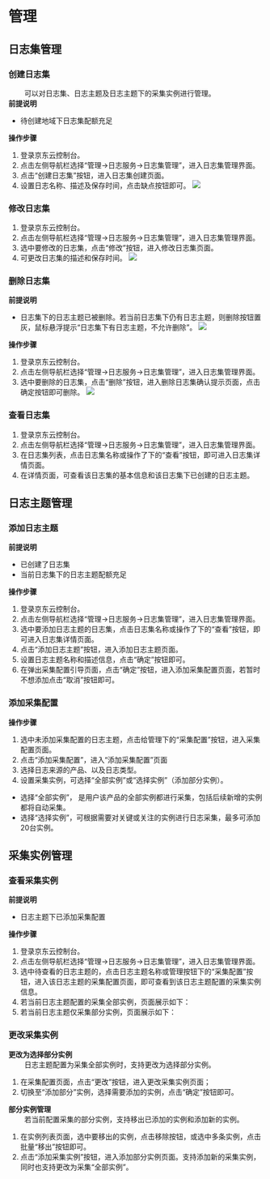 # 管理

## 日志集管理
### 创建日志集   
&#160;&#160;&#160;&#160;&#160;&#160;&#160;&#160;可以对日志集、日志主题及日志主题下的采集实例进行管理。  
**前提说明**  
- 待创建地域下日志集配额充足

**操作步骤**
1.	登录京东云控制台。
2.	点击左侧导航栏选择“管理->日志服务->日志集管理”，进入日志集管理界面。
3.	点击“创建日志集”按钮，进入日志集创建页面。
4.	设置日志名称、描述及保存时间，点击缺点按钮即可。
![](https://github.com/luolei-laurel/cn-1/blob/patch-1/image/LogService/cjrzj.png)

### 修改日志集
1.	登录京东云控制台。
2.	点击左侧导航栏选择“管理->日志服务->日志集管理”，进入日志集管理界面。
3.	选中要修改的日志集，点击“修改”按钮，进入修改日志集页面。
4.	可更改日志集的描述和保存时间。
![](https://raw.githubusercontent.com/luolei-laurel/cn-1/patch-1/image/LogService/editLogSet.png)

### 删除日志集

**前提说明**  
- 日志集下的日志主题已被删除。若当前日志集下仍有日志主题，则删除按钮置灰，鼠标悬浮提示“日志集下有日志主题，不允许删除”。
![](https://raw.githubusercontent.com/luolei-laurel/cn-1/patch-1/image/LogService/deleteLogSet_WithLogSet.png)

**操作步骤**
1.	登录京东云控制台。
2.	点击左侧导航栏选择“管理->日志服务->日志集管理”，进入日志集管理界面。
3.	选中要删除的日志集，点击“删除”按钮，进入删除日志集确认提示页面，点击确定按钮即可删除。
![](https://raw.githubusercontent.com/luolei-laurel/cn-1/patch-1/image/LogService/deleteLogSet_NoLogSet.png)



### 查看日志集
1.	登录京东云控制台。
2.	点击左侧导航栏选择“管理->日志服务->日志集管理”，进入日志集管理界面。
3.	在日志集列表，点击日志集名称或操作了下的“查看”按钮，即可进入日志集详情页面。
4.	在详情页面，可查看该日志集的基本信息和该日志集下已创建的日志主题。

## 日志主题管理
### 添加日志主题
**前提说明**  
- 已创建了日志集  
- 当前日志集下的日志主题配额充足

**操作步骤**
1.	登录京东云控制台。
2.	点击左侧导航栏选择“管理->日志服务->日志集管理”，进入日志集管理界面。
3.	选中要添加日志主题的日志集，点击日志集名称或操作了下的“查看”按钮，即可进入日志集详情页面。
4.	点击“添加日志主题”按钮，进入添加日志主题页面。
5.	设置日志主题名称和描述信息，点击“确定”按钮即可。
6.	在弹出采集配置引导页面，点击“确定”按钮，进入添加采集配置页面，若暂时不想添加点击“取消”按钮即可。

### 添加采集配置
**操作步骤**
1.	选中未添加采集配置的日志主题，点击给管理下的“采集配置”按钮，进入采集配置页面。
2.	点击“添加采集配置”，进入“添加采集配置”页面
3.	选择日志来源的产品、以及日志类型。
4.	设置采集实例，可选择“全部实例”或“选择实例”（添加部分实例）。
- 选择“全部实例”， 是用户该产品的全部实例都进行采集，包括后续新增的实例都将自动采集。
- 选择“选择实例”，可根据需要对关键或关注的实例进行日志采集，最多可添加20台实例。

## 采集实例管理
### 查看采集实例
**前提说明**
- 日志主题下已添加采集配置

**操作步骤**
1.	登录京东云控制台。
2.	点击左侧导航栏选择“管理->日志服务->日志集管理”，进入日志集管理界面。
3.	选中待查看的日志主题的，点击日志主题名称或管理按钮下的“采集配置”按钮，进入该日志主题的采集配置页面，即可查看到该日志主题配置的采集实例信息。
4.	若当前日志主题配置的采集全部实例，页面展示如下：
5.	若当前日志主题仅采集部分实例，页面展示如下：

### 更改采集实例
**更改为选择部分实例**  
&#160;&#160;&#160;&#160;&#160;&#160;&#160;&#160;日志主题配置为采集全部实例时，支持更改为选择部分实例。
1.	在采集配置页面，点击“更改”按钮，进入更改采集实例页面； 
2.	切换至“添加部分”实例，选择需要添加的实例，点击“确定”按钮即可。

**部分实例管理**  
&#160;&#160;&#160;&#160;&#160;&#160;&#160;&#160;若当前配置采集的部分实例，支持移出已添加的实例和添加新的实例。
1.	在实例列表页面，选中要移出的实例，点击移除按钮，或选中多条实例，点击批量“移出”按钮即可。
2.	点击“添加采集实例”按钮，进入添加部分实例页面。支持添加新的采集实例，同时也支持更改为采集“全部实例”。
